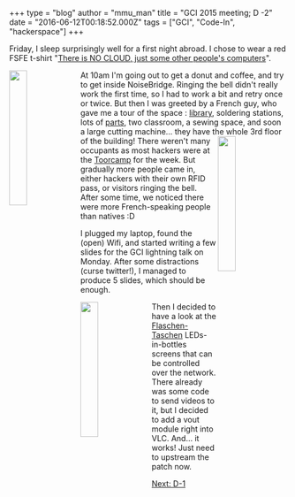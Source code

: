 +++
type = "blog"
author = "mmu_man"
title = "GCI 2015 meeting; D -2"
date = "2016-06-12T00:18:52.000Z"
tags = ["GCI", "Code-In", "hackerspace"]
+++

Friday, I sleep surprisingly well for a first night abroad. I chose to wear a red FSFE t-shirt "<a href="https://fsfe.org/order/">There is NO CLOUD, just some other people's computers</a>".

<img align="left" width="25%" height="25%" src="https://www.haiku-os.org/files/DSCN4563.JPG" />At 10am I'm going out to get a donut and coffee, and try to get inside NoiseBridge. Ringing the bell didn't really work the first time, so I had to work a bit and retry once or twice. But then I was greeted by a French guy, who gave me a tour of the space : <a href="http://library.noisebridge.net/">library</a>, soldering stations, lots of <a href="https://parts.noisebridge.net/">parts</a>, two classroom, a sewing space, and soon a large cutting machine… they have the whole 3rd floor of the building!
<img align="right" width="25%" height="25%" src="https://www.haiku-os.org/files/DSCN4567.JPG" />
There weren't many occupants as most hackers were at the <a href="http://toorcamp.toorcon.net/">Toorcamp</a> for the week. But gradually more people came in, either hackers with their own RFID pass, or visitors ringing the bell. After some time, we noticed there were more French-speaking people than natives :D

I plugged my laptop, found the (open) Wifi, and started writing a few slides for the GCI lightning talk on Monday. After some distractions (curse twitter!), I managed to produce 5 slides, which should be enough.

<img align="left" width="25%" height="25%" src="https://www.haiku-os.org/files/small_DSCN455.JPG" />Then I decided to have a look at the <a href="https://github.com/hzeller/flaschen-taschen">Flaschen-Taschen</a> LEDs-in-bottles screens that can be controlled over the network. There already was some code to send videos to it, but I decided to add a vout module right into VLC. And… it works! Just need to upstream the patch now.

<a href="https://www.haiku-os.org/blog/mmu_man/2016-06-12_gci_2015_meeting_d_1">Next: D-1</a>